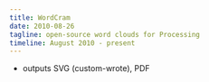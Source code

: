```yaml
---
title: WordCram
date: 2010-08-26
tagline: open-source word clouds for Processing
timeline: August 2010 - present
---
```


* outputs SVG (custom-wrote), PDF
